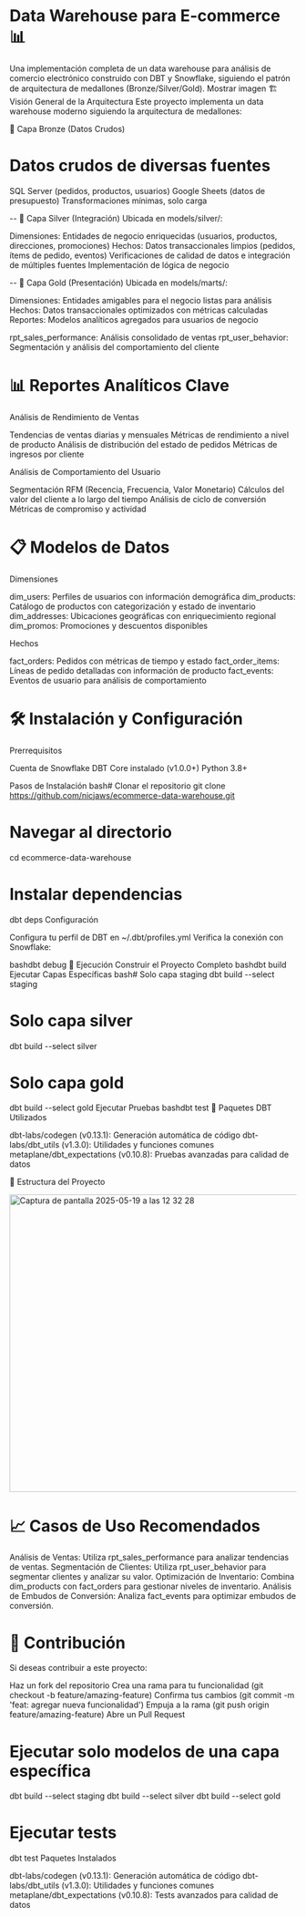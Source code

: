 # Data Warehouse para E-commerce 📊

Una implementación completa de un data warehouse para análisis de comercio electrónico construido con DBT y Snowflake, siguiendo el patrón de arquitectura de medallones (Bronze/Silver/Gold).
Mostrar imagen
🏗️ Visión General de la Arquitectura
Este proyecto implementa un data warehouse moderno siguiendo la arquitectura de medallones:


🥉 Capa Bronze (Datos Crudos)

# Datos crudos de diversas fuentes

SQL Server (pedidos, productos, usuarios)
Google Sheets (datos de presupuesto)
Transformaciones mínimas, solo carga



-- 🥈 Capa Silver (Integración)
Ubicada en models/silver/:

Dimensiones: Entidades de negocio enriquecidas (usuarios, productos, direcciones, promociones)
Hechos: Datos transaccionales limpios (pedidos, ítems de pedido, eventos)
Verificaciones de calidad de datos e integración de múltiples fuentes
Implementación de lógica de negocio

-- 🥇 Capa Gold (Presentación)
Ubicada en models/marts/:

Dimensiones: Entidades amigables para el negocio listas para análisis
Hechos: Datos transaccionales optimizados con métricas calculadas
Reportes: Modelos analíticos agregados para usuarios de negocio

rpt_sales_performance: Análisis consolidado de ventas
rpt_user_behavior: Segmentación y análisis del comportamiento del cliente



# 📊 Reportes Analíticos Clave
Análisis de Rendimiento de Ventas

Tendencias de ventas diarias y mensuales
Métricas de rendimiento a nivel de producto
Análisis de distribución del estado de pedidos
Métricas de ingresos por cliente

Análisis de Comportamiento del Usuario

Segmentación RFM (Recencia, Frecuencia, Valor Monetario)
Cálculos del valor del cliente a lo largo del tiempo
Análisis de ciclo de conversión
Métricas de compromiso y actividad

# 📋 Modelos de Datos
Dimensiones

dim_users: Perfiles de usuarios con información demográfica
dim_products: Catálogo de productos con categorización y estado de inventario
dim_addresses: Ubicaciones geográficas con enriquecimiento regional
dim_promos: Promociones y descuentos disponibles

Hechos

fact_orders: Pedidos con métricas de tiempo y estado
fact_order_items: Líneas de pedido detalladas con información de producto
fact_events: Eventos de usuario para análisis de comportamiento

# 🛠️ Instalación y Configuración
Prerrequisitos

Cuenta de Snowflake
DBT Core instalado (v1.0.0+)
Python 3.8+

Pasos de Instalación
bash# Clonar el repositorio
git clone https://github.com/nicjaws/ecommerce-data-warehouse.git

# Navegar al directorio
cd ecommerce-data-warehouse

# Instalar dependencias
dbt deps
Configuración

Configura tu perfil de DBT en ~/.dbt/profiles.yml
Verifica la conexión con Snowflake:

bashdbt debug
🚀 Ejecución
Construir el Proyecto Completo
bashdbt build
Ejecutar Capas Específicas
bash# Solo capa staging
dbt build --select staging

# Solo capa silver
dbt build --select silver

# Solo capa gold
dbt build --select gold
Ejecutar Pruebas
bashdbt test
📐 Paquetes DBT Utilizados

dbt-labs/codegen (v0.13.1): Generación automática de código
dbt-labs/dbt_utils (v1.3.0): Utilidades y funciones comunes
metaplane/dbt_expectations (v0.10.8): Pruebas avanzadas para calidad de datos

🧩 Estructura del Proyecto

<img width="522" alt="Captura de pantalla 2025-05-19 a las 12 32 28" src="https://github.com/user-attachments/assets/aa53df30-d47f-4e19-812b-a4f7e01fe0b0" />

# 📈 Casos de Uso Recomendados

Análisis de Ventas: Utiliza rpt_sales_performance para analizar tendencias de ventas.
Segmentación de Clientes: Utiliza rpt_user_behavior para segmentar clientes y analizar su valor.
Optimización de Inventario: Combina dim_products con fact_orders para gestionar niveles de inventario.
Análisis de Embudos de Conversión: Analiza fact_events para optimizar embudos de conversión.

# 👥 Contribución
Si deseas contribuir a este proyecto:

Haz un fork del repositorio
Crea una rama para tu funcionalidad (git checkout -b feature/amazing-feature)
Confirma tus cambios (git commit -m 'feat: agregar nueva funcionalidad')
Empuja a la rama (git push origin feature/amazing-feature)
Abre un Pull Request



# Ejecutar solo modelos de una capa específica
dbt build --select staging
dbt build --select silver
dbt build --select gold

# Ejecutar tests
dbt test
Paquetes Instalados

dbt-labs/codegen (v0.13.1): Generación automática de código
dbt-labs/dbt_utils (v1.3.0): Utilidades y funciones comunes
metaplane/dbt_expectations (v0.10.8): Tests avanzados para calidad de datos
